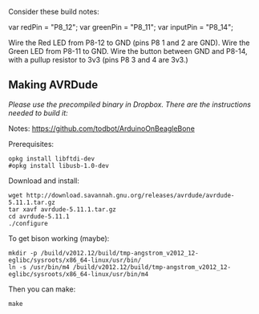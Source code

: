 Consider these build notes:

var redPin = "P8_12";
var greenPin = "P8_11";
var inputPin = "P8_14";

Wire the Red LED from P8-12 to GND (pins P8 1 and 2 are GND).
Wire the Green LED from P8-11 to GND.
Wire the button between GND and P8-14, with a pullup resistor to 3v3 (pins P8 3 and 4 are 3v3.)

## Making AVRDude

_Please use the precompiled binary in Dropbox. There are the instructions needed to build it:_

Notes: https://github.com/todbot/ArduinoOnBeagleBone

Prerequisites:

    opkg install libftdi-dev
    #opkg install libusb-1.0-dev

Download and install:

    wget http://download.savannah.gnu.org/releases/avrdude/avrdude-5.11.1.tar.gz
    tar xavf avrdude-5.11.1.tar.gz
    cd avrdude-5.11.1
    ./configure

To get bison working (maybe):

    mkdir -p /build/v2012.12/build/tmp-angstrom_v2012_12-eglibc/sysroots/x86_64-linux/usr/bin/
    ln -s /usr/bin/m4 /build/v2012.12/build/tmp-angstrom_v2012_12-eglibc/sysroots/x86_64-linux/usr/bin/m4

Then you can make:

    make